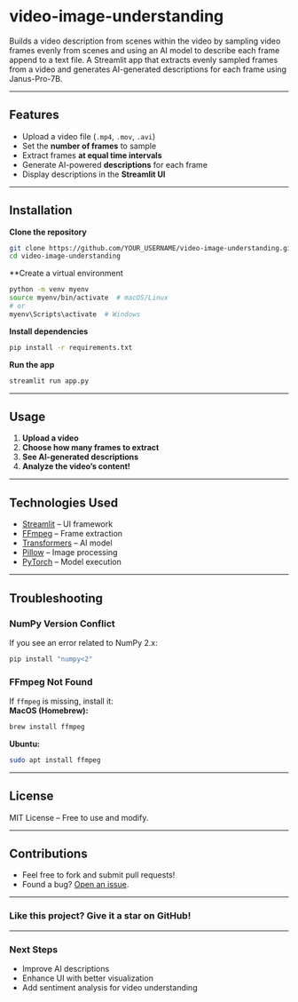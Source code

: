 # video-image-understanding
Builds a video description from scenes within the video by sampling video frames evenly from scenes and using an AI model to describe each frame append to a text file. A Streamlit app that extracts evenly sampled frames from a video and generates AI-generated descriptions for each frame using Janus-Pro-7B.

---

## **Features**
- Upload a video file (`.mp4`, `.mov`, `.avi`)  
- Set the **number of frames** to sample  
- Extract frames **at equal time intervals**  
- Generate AI-powered **descriptions** for each frame  
- Display descriptions in the **Streamlit UI**  

---

## Installation
**Clone the repository**  
```bash
git clone https://github.com/YOUR_USERNAME/video-image-understanding.git
cd video-image-understanding
```

**Create a virtual environment
```bash
python -m venv myenv
source myenv/bin/activate  # macOS/Linux
# or
myenv\Scripts\activate  # Windows
```

**Install dependencies**  
```bash
pip install -r requirements.txt
```

**Run the app**  
```bash
streamlit run app.py
```

---

## Usage
1. **Upload a video**  
2. **Choose how many frames to extract**  
3. **See AI-generated descriptions**  
4. **Analyze the video’s content!**

---

## Technologies Used
- [Streamlit](https://streamlit.io/) – UI framework  
- [FFmpeg](https://ffmpeg.org/) – Frame extraction  
- [Transformers](https://huggingface.co/docs/transformers/) – AI model  
- [Pillow](https://pillow.readthedocs.io/) – Image processing  
- [PyTorch](https://pytorch.org/) – Model execution  

---

## Troubleshooting
### **NumPy Version Conflict**
If you see an error related to NumPy 2.x:
```bash
pip install "numpy<2"
```

### FFmpeg Not Found
If `ffmpeg` is missing, install it:  
**MacOS (Homebrew):**  
```bash
brew install ffmpeg
```
**Ubuntu:**  
```bash
sudo apt install ffmpeg
```

---

## License

MIT License – Free to use and modify.  

---

## Contributions

- Feel free to fork and submit pull requests!  
- Found a bug? [Open an issue](https://github.com/YOUR_USERNAME/video-image-understanding/issues).  

---

### Like this project? Give it a star on GitHub!

---

### Next Steps
- Improve AI descriptions  
- Enhance UI with better visualization  
- Add sentiment analysis for video understanding  


